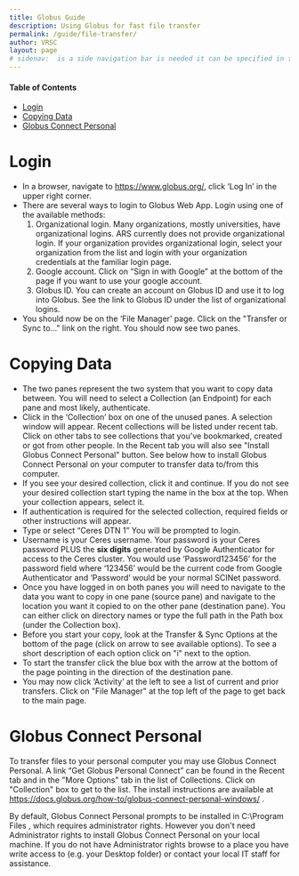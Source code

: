 ```yaml
---
title: Globus Guide
description: Using Globus for fast file transfer
permalink: /guide/file-transfer/
author: VRSC
layout: page
# sidenav:  is a side navigation bar is needed it can be specified in the _data/navigation.yml file
---
```


#### Table of Contents
* [Login](#login)
* [Copying Data](#copying-data)
* [Globus Connect Personal](#globus-connect-personal)

# Login

* In a browser, navigate to https://www.globus.org/, click ‘Log In’ in the upper right corner.
* There are several ways to login to Globus Web App. Login using one of the available methods:
  1. Organizational login. Many organizations, mostly universities, have organizational logins. ARS currently does not provide organizational login. If your organization provides organizational login, select your organization from the list and login with your organization credentials at the familiar login page.
  2. Google account. Click on “Sign in with Google” at the bottom of the page if you want to use your google account.
  3. Globus ID. You can create an account on Globus ID and use it to log into Globus. See the link to Globus ID under the list of organizational logins.
* You should now be on the ‘File Manager’ page. Click on the "Transfer or Sync to..." link on the right. You should now see two panes.

# Copying Data
* The two panes represent the two system that you want to copy data between. You will need to select a Collection (an Endpoint) for each pane and most likely, authenticate.
* Click in the ‘Collection’ box on one of the unused panes. A selection window will appear. Recent collections will be listed under recent tab. Click on other tabs to see collections that you've bookmarked, created or got from other people. In the Recent tab you will also see "Install Globus Connect Personal" button. See below how to install Globus Connect Personal on your computer to transfer data to/from this computer.
* If you see your desired collection, click it and continue. If you do not see your desired collection start typing the name in the box at the top. When your collection appears, select it.
* If authentication is required for the selected collection, required fields or other instructions will appear.
* Type or select “Ceres DTN 1” You will be prompted to login.
* Username is your Ceres username. Your password is your Ceres password PLUS the **six digits** generated by Google Authenticator for access to the Ceres cluster. You would use ‘Password123456’ for the password field where ‘123456’ would be the current code from Google Authenticator and ‘Password’ would be your normal SCINet password.
* Once you have logged in on both panes you will need to navigate to the data you want to copy in one pane (source pane) and navigate to the location you want it copied to on the other pane (destination pane). You can either click on directory names or type the full path in the Path box (under the Collection box).
* Before you start your copy, look at the Transfer & Sync Options at the bottom of the page (click on arrow to see available options). To see a short description of each option click on "i" next to the option.
* To start the transfer click the blue box with the arrow at the bottom of the page pointing in the direction of the destination pane.
* You may now click ‘Activity’ at the left to see a list of current and prior transfers. Click on "File Manager" at the top left of the page to get back to the main page.

# Globus Connect Personal

To transfer files to your personal computer you may use Globus Connect Personal. A link “Get Globus Personal Connect” can be found in the Recent tab and in the "More Options" tab in the list of Collections. Click on "Collection" box to get to the list.  The install instructions are available at https://docs.globus.org/how-to/globus-connect-personal-windows/ .

By default, Globus Connect Personal prompts to be installed in C:\Program Files , which requires administrator rights. However you don't need Administrator rights to install Globus Connect Personal on your local machine. If you do not have Administrator rights browse to a place you have write access to (e.g. your Desktop folder) or contact your local IT staff for assistance.

